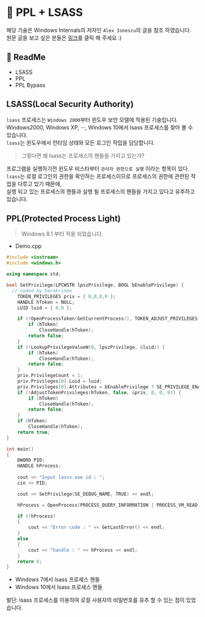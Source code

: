 
# :speech_balloon: PPL + LSASS

해당 기술은 Windows Internals의 저자인 `Alex Ionescu`의 글을 참조 하였습니다.<br>
원문 글을 보고 싶은 분들은 <a href="http://www.alex-ionescu.com/?p=97">링크</a>를 클릭 해 주세요 :)

## :green_book: ReadMe
  - LSASS
  - PPL
  - PPL Bypass
  
## LSASS(Local Security Authority)

`lsass` 프로세스는 `Windows 2000`부터 윈도우 보안 모델에 적용된 기술입니다.<br>
Windows2000, Windows XP, ···, Windows 10에서 lsass 프로세스를 찾아 볼 수 있습니다.<br>
`lsass`는 윈도우에서 런타임 상태와 모든 로그인 작업을 담당합니다.<br>

> 그렇다면 왜 lsass는 프로세스의 핸들을 가지고 있는가?

프로그램을 실행하기전 윈도우 비스타부터 `관리자 권한으로 실행` 이라는 항목이 있다.<br>
`lsass`는 로컬 로그인의 권한을 확인하는 프로세스이므로 프로세스의 권한에 관련된 작업을 다루고 있기 때문에, <br>
실행 되고 있는 프로세스의 핸들과 실행 될 프로세스의 핸들을 가지고 있다고 유추하고 있습니다.

## PPL(Protected Process Light)

> Windows 8.1 부터 적용 되었습니다.

- Demo.cpp
```c++
#include <iostream>
#include <windows.h>

using namespace std;

bool SetPrivilege(LPCWSTR lpszPrivilege, BOOL bEnablePrivilege) {
  // coded by harakrinox
	TOKEN_PRIVILEGES priv = { 0,0,0,0 };
	HANDLE hToken = NULL;
	LUID luid = { 0,0 };

	if (!OpenProcessToken(GetCurrentProcess(), TOKEN_ADJUST_PRIVILEGES, &hToken)) {
		if (hToken)
			CloseHandle(hToken);
		return false;
	}
	if (!LookupPrivilegeValueW(0, lpszPrivilege, &luid)) {
		if (hToken)
			CloseHandle(hToken);
		return false;
	}
	priv.PrivilegeCount = 1;
	priv.Privileges[0].Luid = luid;
	priv.Privileges[0].Attributes = bEnablePrivilege ? SE_PRIVILEGE_ENABLED : SE_PRIVILEGE_REMOVED;
	if (!AdjustTokenPrivileges(hToken, false, &priv, 0, 0, 0)) {
		if (hToken)
			CloseHandle(hToken);
		return false;
	}
	if (hToken)
		CloseHandle(hToken);
	return true;
}

int main()
{
	DWORD PID;
	HANDLE hProcess;
	
	cout << "Input lasss.exe id : ";
	cin >> PID;

	cout << SetPrivilege(SE_DEBUG_NAME, TRUE) << endl;

	hProcess = OpenProcess(PROCESS_QUERY_INFORMATION | PROCESS_VM_READ, FALSE, PID);

	if (!hProcess)
	{
		cout << "Error code : " << GetLastError() << endl;
	}
	else
	{
		cout << "handle : " << hProcess << endl;
	}
	return 0;
}
```

- Windows 7에서 lsass 프로세스 핸들 
- Windows 10에서 lsass 프로세스 핸들

발단: lsass 프로세스를 이용하여 로컬 사용자의 비밀번호를 유추 할 수 있는 점이 있었습니다.



